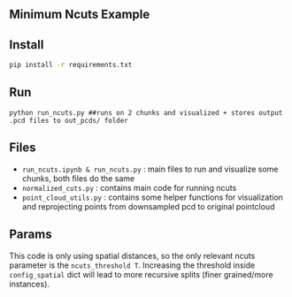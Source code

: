 ## Minimum Ncuts Example 

## Install 

```sh
pip install -r requirements.txt 
```

## Run 
```
python run_ncuts.py ##runs on 2 chunks and visualized + stores output .pcd files to out_pcds/ folder
```

## Files 
- ```run_ncuts.ipynb & run_ncuts.py``` : main files to run and visualize some chunks, both files do the same
- ```normalized_cuts.py``` : contains main code for running ncuts
- ```point_cloud_utils.py``` : contains some helper functions for visualization and reprojecting points from downsampled pcd to original pointcloud

## Params 

This code is only using spatial distances, so the only relevant ncuts parameter is the ```ncuts_threshold T```. 
Increasing the threshold inside ```config_spatial``` dict will lead to more recursive splits (finer grained/more instances). 
